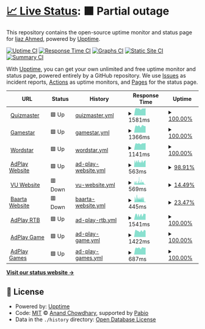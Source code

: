 # [📈 Live Status](https://up.adplaytechnology.com): <!--live status--> **🟧 Partial outage**

This repository contains the open-source uptime monitor and status page for [Ijaz Ahmed](https://up.adplaytechnology.com), powered by [Upptime](https://github.com/upptime/upptime).

[![Uptime CI](https://github.com/ijazrushad/ijaz-upptime/workflows/Uptime%20CI/badge.svg)](https://github.com/ijazrushad/ijaz-upptime/actions?query=workflow%3A%22Uptime+CI%22)
[![Response Time CI](https://github.com/ijazrushad/ijaz-upptime/workflows/Response%20Time%20CI/badge.svg)](https://github.com/ijazrushad/ijaz-upptime/actions?query=workflow%3A%22Response+Time+CI%22)
[![Graphs CI](https://github.com/ijazrushad/ijaz-upptime/workflows/Graphs%20CI/badge.svg)](https://github.com/ijazrushad/ijaz-upptime/actions?query=workflow%3A%22Graphs+CI%22)
[![Static Site CI](https://github.com/ijazrushad/ijaz-upptime/workflows/Static%20Site%20CI/badge.svg)](https://github.com/ijazrushad/ijaz-upptime/actions?query=workflow%3A%22Static+Site+CI%22)
[![Summary CI](https://github.com/ijazrushad/ijaz-upptime/workflows/Summary%20CI/badge.svg)](https://github.com/ijazrushad/ijaz-upptime/actions?query=workflow%3A%22Summary+CI%22)

With [Upptime](https://upptime.js.org), you can get your own unlimited and free uptime monitor and status page, powered entirely by a GitHub repository. We use [Issues](https://github.com/ijazrushad/ijaz-upptime/issues) as incident reports, [Actions](https://github.com/ijazrushad/ijaz-upptime/actions) as uptime monitors, and [Pages](https://up.adplaytechnology.com) for the status page.

<!--start: status pages-->
<!-- This summary is generated by Upptime (https://github.com/upptime/upptime) -->
<!-- Do not edit this manually, your changes will be overwritten -->
<!-- prettier-ignore -->
| URL | Status | History | Response Time | Uptime |
| --- | ------ | ------- | ------------- | ------ |
| <img alt="" src="https://icons.duckduckgo.com/ip3/quizmaster.shabox.mobi.ico" height="13"> [Quizmaster](https://quizmaster.shabox.mobi) | 🟩 Up | [quizmaster.yml](https://github.com/ijazrushad/ijaz-upptime/commits/HEAD/history/quizmaster.yml) | <details><summary><img alt="Response time graph" src="./graphs/quizmaster/response-time-week.png" height="20"> 1581ms</summary><br><a href="https://up.adplaytechnology.com/history/quizmaster"><img alt="Response time 1621" src="https://img.shields.io/endpoint?url=https%3A%2F%2Fraw.githubusercontent.com%2Fijazrushad%2Fijaz-upptime%2FHEAD%2Fapi%2Fquizmaster%2Fresponse-time.json"></a><br><a href="https://up.adplaytechnology.com/history/quizmaster"><img alt="24-hour response time 1641" src="https://img.shields.io/endpoint?url=https%3A%2F%2Fraw.githubusercontent.com%2Fijazrushad%2Fijaz-upptime%2FHEAD%2Fapi%2Fquizmaster%2Fresponse-time-day.json"></a><br><a href="https://up.adplaytechnology.com/history/quizmaster"><img alt="7-day response time 1581" src="https://img.shields.io/endpoint?url=https%3A%2F%2Fraw.githubusercontent.com%2Fijazrushad%2Fijaz-upptime%2FHEAD%2Fapi%2Fquizmaster%2Fresponse-time-week.json"></a><br><a href="https://up.adplaytechnology.com/history/quizmaster"><img alt="30-day response time 1534" src="https://img.shields.io/endpoint?url=https%3A%2F%2Fraw.githubusercontent.com%2Fijazrushad%2Fijaz-upptime%2FHEAD%2Fapi%2Fquizmaster%2Fresponse-time-month.json"></a><br><a href="https://up.adplaytechnology.com/history/quizmaster"><img alt="1-year response time 1621" src="https://img.shields.io/endpoint?url=https%3A%2F%2Fraw.githubusercontent.com%2Fijazrushad%2Fijaz-upptime%2FHEAD%2Fapi%2Fquizmaster%2Fresponse-time-year.json"></a></details> | <details><summary><a href="https://up.adplaytechnology.com/history/quizmaster">100.00%</a></summary><a href="https://up.adplaytechnology.com/history/quizmaster"><img alt="All-time uptime 99.94%" src="https://img.shields.io/endpoint?url=https%3A%2F%2Fraw.githubusercontent.com%2Fijazrushad%2Fijaz-upptime%2FHEAD%2Fapi%2Fquizmaster%2Fuptime.json"></a><br><a href="https://up.adplaytechnology.com/history/quizmaster"><img alt="24-hour uptime 100.00%" src="https://img.shields.io/endpoint?url=https%3A%2F%2Fraw.githubusercontent.com%2Fijazrushad%2Fijaz-upptime%2FHEAD%2Fapi%2Fquizmaster%2Fuptime-day.json"></a><br><a href="https://up.adplaytechnology.com/history/quizmaster"><img alt="7-day uptime 100.00%" src="https://img.shields.io/endpoint?url=https%3A%2F%2Fraw.githubusercontent.com%2Fijazrushad%2Fijaz-upptime%2FHEAD%2Fapi%2Fquizmaster%2Fuptime-week.json"></a><br><a href="https://up.adplaytechnology.com/history/quizmaster"><img alt="30-day uptime 100.00%" src="https://img.shields.io/endpoint?url=https%3A%2F%2Fraw.githubusercontent.com%2Fijazrushad%2Fijaz-upptime%2FHEAD%2Fapi%2Fquizmaster%2Fuptime-month.json"></a><br><a href="https://up.adplaytechnology.com/history/quizmaster"><img alt="1-year uptime 99.94%" src="https://img.shields.io/endpoint?url=https%3A%2F%2Fraw.githubusercontent.com%2Fijazrushad%2Fijaz-upptime%2FHEAD%2Fapi%2Fquizmaster%2Fuptime-year.json"></a></details>
| <img alt="" src="https://icons.duckduckgo.com/ip3/gamestar.shabox.mobi.ico" height="13"> [Gamestar](https://gamestar.shabox.mobi) | 🟩 Up | [gamestar.yml](https://github.com/ijazrushad/ijaz-upptime/commits/HEAD/history/gamestar.yml) | <details><summary><img alt="Response time graph" src="./graphs/gamestar/response-time-week.png" height="20"> 1366ms</summary><br><a href="https://up.adplaytechnology.com/history/gamestar"><img alt="Response time 1423" src="https://img.shields.io/endpoint?url=https%3A%2F%2Fraw.githubusercontent.com%2Fijazrushad%2Fijaz-upptime%2FHEAD%2Fapi%2Fgamestar%2Fresponse-time.json"></a><br><a href="https://up.adplaytechnology.com/history/gamestar"><img alt="24-hour response time 1298" src="https://img.shields.io/endpoint?url=https%3A%2F%2Fraw.githubusercontent.com%2Fijazrushad%2Fijaz-upptime%2FHEAD%2Fapi%2Fgamestar%2Fresponse-time-day.json"></a><br><a href="https://up.adplaytechnology.com/history/gamestar"><img alt="7-day response time 1366" src="https://img.shields.io/endpoint?url=https%3A%2F%2Fraw.githubusercontent.com%2Fijazrushad%2Fijaz-upptime%2FHEAD%2Fapi%2Fgamestar%2Fresponse-time-week.json"></a><br><a href="https://up.adplaytechnology.com/history/gamestar"><img alt="30-day response time 1333" src="https://img.shields.io/endpoint?url=https%3A%2F%2Fraw.githubusercontent.com%2Fijazrushad%2Fijaz-upptime%2FHEAD%2Fapi%2Fgamestar%2Fresponse-time-month.json"></a><br><a href="https://up.adplaytechnology.com/history/gamestar"><img alt="1-year response time 1423" src="https://img.shields.io/endpoint?url=https%3A%2F%2Fraw.githubusercontent.com%2Fijazrushad%2Fijaz-upptime%2FHEAD%2Fapi%2Fgamestar%2Fresponse-time-year.json"></a></details> | <details><summary><a href="https://up.adplaytechnology.com/history/gamestar">100.00%</a></summary><a href="https://up.adplaytechnology.com/history/gamestar"><img alt="All-time uptime 99.96%" src="https://img.shields.io/endpoint?url=https%3A%2F%2Fraw.githubusercontent.com%2Fijazrushad%2Fijaz-upptime%2FHEAD%2Fapi%2Fgamestar%2Fuptime.json"></a><br><a href="https://up.adplaytechnology.com/history/gamestar"><img alt="24-hour uptime 100.00%" src="https://img.shields.io/endpoint?url=https%3A%2F%2Fraw.githubusercontent.com%2Fijazrushad%2Fijaz-upptime%2FHEAD%2Fapi%2Fgamestar%2Fuptime-day.json"></a><br><a href="https://up.adplaytechnology.com/history/gamestar"><img alt="7-day uptime 100.00%" src="https://img.shields.io/endpoint?url=https%3A%2F%2Fraw.githubusercontent.com%2Fijazrushad%2Fijaz-upptime%2FHEAD%2Fapi%2Fgamestar%2Fuptime-week.json"></a><br><a href="https://up.adplaytechnology.com/history/gamestar"><img alt="30-day uptime 100.00%" src="https://img.shields.io/endpoint?url=https%3A%2F%2Fraw.githubusercontent.com%2Fijazrushad%2Fijaz-upptime%2FHEAD%2Fapi%2Fgamestar%2Fuptime-month.json"></a><br><a href="https://up.adplaytechnology.com/history/gamestar"><img alt="1-year uptime 99.96%" src="https://img.shields.io/endpoint?url=https%3A%2F%2Fraw.githubusercontent.com%2Fijazrushad%2Fijaz-upptime%2FHEAD%2Fapi%2Fgamestar%2Fuptime-year.json"></a></details>
| <img alt="" src="https://icons.duckduckgo.com/ip3/wordstar.shabox.mobi.ico" height="13"> [Wordstar](https://wordstar.shabox.mobi) | 🟩 Up | [wordstar.yml](https://github.com/ijazrushad/ijaz-upptime/commits/HEAD/history/wordstar.yml) | <details><summary><img alt="Response time graph" src="./graphs/wordstar/response-time-week.png" height="20"> 1141ms</summary><br><a href="https://up.adplaytechnology.com/history/wordstar"><img alt="Response time 1416" src="https://img.shields.io/endpoint?url=https%3A%2F%2Fraw.githubusercontent.com%2Fijazrushad%2Fijaz-upptime%2FHEAD%2Fapi%2Fwordstar%2Fresponse-time.json"></a><br><a href="https://up.adplaytechnology.com/history/wordstar"><img alt="24-hour response time 1228" src="https://img.shields.io/endpoint?url=https%3A%2F%2Fraw.githubusercontent.com%2Fijazrushad%2Fijaz-upptime%2FHEAD%2Fapi%2Fwordstar%2Fresponse-time-day.json"></a><br><a href="https://up.adplaytechnology.com/history/wordstar"><img alt="7-day response time 1141" src="https://img.shields.io/endpoint?url=https%3A%2F%2Fraw.githubusercontent.com%2Fijazrushad%2Fijaz-upptime%2FHEAD%2Fapi%2Fwordstar%2Fresponse-time-week.json"></a><br><a href="https://up.adplaytechnology.com/history/wordstar"><img alt="30-day response time 1105" src="https://img.shields.io/endpoint?url=https%3A%2F%2Fraw.githubusercontent.com%2Fijazrushad%2Fijaz-upptime%2FHEAD%2Fapi%2Fwordstar%2Fresponse-time-month.json"></a><br><a href="https://up.adplaytechnology.com/history/wordstar"><img alt="1-year response time 1416" src="https://img.shields.io/endpoint?url=https%3A%2F%2Fraw.githubusercontent.com%2Fijazrushad%2Fijaz-upptime%2FHEAD%2Fapi%2Fwordstar%2Fresponse-time-year.json"></a></details> | <details><summary><a href="https://up.adplaytechnology.com/history/wordstar">100.00%</a></summary><a href="https://up.adplaytechnology.com/history/wordstar"><img alt="All-time uptime 99.96%" src="https://img.shields.io/endpoint?url=https%3A%2F%2Fraw.githubusercontent.com%2Fijazrushad%2Fijaz-upptime%2FHEAD%2Fapi%2Fwordstar%2Fuptime.json"></a><br><a href="https://up.adplaytechnology.com/history/wordstar"><img alt="24-hour uptime 100.00%" src="https://img.shields.io/endpoint?url=https%3A%2F%2Fraw.githubusercontent.com%2Fijazrushad%2Fijaz-upptime%2FHEAD%2Fapi%2Fwordstar%2Fuptime-day.json"></a><br><a href="https://up.adplaytechnology.com/history/wordstar"><img alt="7-day uptime 100.00%" src="https://img.shields.io/endpoint?url=https%3A%2F%2Fraw.githubusercontent.com%2Fijazrushad%2Fijaz-upptime%2FHEAD%2Fapi%2Fwordstar%2Fuptime-week.json"></a><br><a href="https://up.adplaytechnology.com/history/wordstar"><img alt="30-day uptime 100.00%" src="https://img.shields.io/endpoint?url=https%3A%2F%2Fraw.githubusercontent.com%2Fijazrushad%2Fijaz-upptime%2FHEAD%2Fapi%2Fwordstar%2Fuptime-month.json"></a><br><a href="https://up.adplaytechnology.com/history/wordstar"><img alt="1-year uptime 99.96%" src="https://img.shields.io/endpoint?url=https%3A%2F%2Fraw.githubusercontent.com%2Fijazrushad%2Fijaz-upptime%2FHEAD%2Fapi%2Fwordstar%2Fuptime-year.json"></a></details>
| <img alt="" src="https://icons.duckduckgo.com/ip3/adplaytechnology.com.ico" height="13"> [AdPlay Website](https://adplaytechnology.com) | 🟩 Up | [ad-play-website.yml](https://github.com/ijazrushad/ijaz-upptime/commits/HEAD/history/ad-play-website.yml) | <details><summary><img alt="Response time graph" src="./graphs/ad-play-website/response-time-week.png" height="20"> 563ms</summary><br><a href="https://up.adplaytechnology.com/history/ad-play-website"><img alt="Response time 436" src="https://img.shields.io/endpoint?url=https%3A%2F%2Fraw.githubusercontent.com%2Fijazrushad%2Fijaz-upptime%2FHEAD%2Fapi%2Fad-play-website%2Fresponse-time.json"></a><br><a href="https://up.adplaytechnology.com/history/ad-play-website"><img alt="24-hour response time 697" src="https://img.shields.io/endpoint?url=https%3A%2F%2Fraw.githubusercontent.com%2Fijazrushad%2Fijaz-upptime%2FHEAD%2Fapi%2Fad-play-website%2Fresponse-time-day.json"></a><br><a href="https://up.adplaytechnology.com/history/ad-play-website"><img alt="7-day response time 563" src="https://img.shields.io/endpoint?url=https%3A%2F%2Fraw.githubusercontent.com%2Fijazrushad%2Fijaz-upptime%2FHEAD%2Fapi%2Fad-play-website%2Fresponse-time-week.json"></a><br><a href="https://up.adplaytechnology.com/history/ad-play-website"><img alt="30-day response time 659" src="https://img.shields.io/endpoint?url=https%3A%2F%2Fraw.githubusercontent.com%2Fijazrushad%2Fijaz-upptime%2FHEAD%2Fapi%2Fad-play-website%2Fresponse-time-month.json"></a><br><a href="https://up.adplaytechnology.com/history/ad-play-website"><img alt="1-year response time 436" src="https://img.shields.io/endpoint?url=https%3A%2F%2Fraw.githubusercontent.com%2Fijazrushad%2Fijaz-upptime%2FHEAD%2Fapi%2Fad-play-website%2Fresponse-time-year.json"></a></details> | <details><summary><a href="https://up.adplaytechnology.com/history/ad-play-website">98.91%</a></summary><a href="https://up.adplaytechnology.com/history/ad-play-website"><img alt="All-time uptime 11.14%" src="https://img.shields.io/endpoint?url=https%3A%2F%2Fraw.githubusercontent.com%2Fijazrushad%2Fijaz-upptime%2FHEAD%2Fapi%2Fad-play-website%2Fuptime.json"></a><br><a href="https://up.adplaytechnology.com/history/ad-play-website"><img alt="24-hour uptime 100.00%" src="https://img.shields.io/endpoint?url=https%3A%2F%2Fraw.githubusercontent.com%2Fijazrushad%2Fijaz-upptime%2FHEAD%2Fapi%2Fad-play-website%2Fuptime-day.json"></a><br><a href="https://up.adplaytechnology.com/history/ad-play-website"><img alt="7-day uptime 98.91%" src="https://img.shields.io/endpoint?url=https%3A%2F%2Fraw.githubusercontent.com%2Fijazrushad%2Fijaz-upptime%2FHEAD%2Fapi%2Fad-play-website%2Fuptime-week.json"></a><br><a href="https://up.adplaytechnology.com/history/ad-play-website"><img alt="30-day uptime 59.00%" src="https://img.shields.io/endpoint?url=https%3A%2F%2Fraw.githubusercontent.com%2Fijazrushad%2Fijaz-upptime%2FHEAD%2Fapi%2Fad-play-website%2Fuptime-month.json"></a><br><a href="https://up.adplaytechnology.com/history/ad-play-website"><img alt="1-year uptime 11.14%" src="https://img.shields.io/endpoint?url=https%3A%2F%2Fraw.githubusercontent.com%2Fijazrushad%2Fijaz-upptime%2FHEAD%2Fapi%2Fad-play-website%2Fuptime-year.json"></a></details>
| <img alt="" src="https://icons.duckduckgo.com/ip3/vumobile.biz.ico" height="13"> [VU Website](https://vumobile.biz) | 🟥 Down | [vu-website.yml](https://github.com/ijazrushad/ijaz-upptime/commits/HEAD/history/vu-website.yml) | <details><summary><img alt="Response time graph" src="./graphs/vu-website/response-time-week.png" height="20"> 569ms</summary><br><a href="https://up.adplaytechnology.com/history/vu-website"><img alt="Response time 422" src="https://img.shields.io/endpoint?url=https%3A%2F%2Fraw.githubusercontent.com%2Fijazrushad%2Fijaz-upptime%2FHEAD%2Fapi%2Fvu-website%2Fresponse-time.json"></a><br><a href="https://up.adplaytechnology.com/history/vu-website"><img alt="24-hour response time 51" src="https://img.shields.io/endpoint?url=https%3A%2F%2Fraw.githubusercontent.com%2Fijazrushad%2Fijaz-upptime%2FHEAD%2Fapi%2Fvu-website%2Fresponse-time-day.json"></a><br><a href="https://up.adplaytechnology.com/history/vu-website"><img alt="7-day response time 569" src="https://img.shields.io/endpoint?url=https%3A%2F%2Fraw.githubusercontent.com%2Fijazrushad%2Fijaz-upptime%2FHEAD%2Fapi%2Fvu-website%2Fresponse-time-week.json"></a><br><a href="https://up.adplaytechnology.com/history/vu-website"><img alt="30-day response time 573" src="https://img.shields.io/endpoint?url=https%3A%2F%2Fraw.githubusercontent.com%2Fijazrushad%2Fijaz-upptime%2FHEAD%2Fapi%2Fvu-website%2Fresponse-time-month.json"></a><br><a href="https://up.adplaytechnology.com/history/vu-website"><img alt="1-year response time 422" src="https://img.shields.io/endpoint?url=https%3A%2F%2Fraw.githubusercontent.com%2Fijazrushad%2Fijaz-upptime%2FHEAD%2Fapi%2Fvu-website%2Fresponse-time-year.json"></a></details> | <details><summary><a href="https://up.adplaytechnology.com/history/vu-website">14.49%</a></summary><a href="https://up.adplaytechnology.com/history/vu-website"><img alt="All-time uptime 85.85%" src="https://img.shields.io/endpoint?url=https%3A%2F%2Fraw.githubusercontent.com%2Fijazrushad%2Fijaz-upptime%2FHEAD%2Fapi%2Fvu-website%2Fuptime.json"></a><br><a href="https://up.adplaytechnology.com/history/vu-website"><img alt="24-hour uptime 0.00%" src="https://img.shields.io/endpoint?url=https%3A%2F%2Fraw.githubusercontent.com%2Fijazrushad%2Fijaz-upptime%2FHEAD%2Fapi%2Fvu-website%2Fuptime-day.json"></a><br><a href="https://up.adplaytechnology.com/history/vu-website"><img alt="7-day uptime 14.49%" src="https://img.shields.io/endpoint?url=https%3A%2F%2Fraw.githubusercontent.com%2Fijazrushad%2Fijaz-upptime%2FHEAD%2Fapi%2Fvu-website%2Fuptime-week.json"></a><br><a href="https://up.adplaytechnology.com/history/vu-website"><img alt="30-day uptime 21.98%" src="https://img.shields.io/endpoint?url=https%3A%2F%2Fraw.githubusercontent.com%2Fijazrushad%2Fijaz-upptime%2FHEAD%2Fapi%2Fvu-website%2Fuptime-month.json"></a><br><a href="https://up.adplaytechnology.com/history/vu-website"><img alt="1-year uptime 85.85%" src="https://img.shields.io/endpoint?url=https%3A%2F%2Fraw.githubusercontent.com%2Fijazrushad%2Fijaz-upptime%2FHEAD%2Fapi%2Fvu-website%2Fuptime-year.json"></a></details>
| <img alt="" src="https://icons.duckduckgo.com/ip3/baarta.co.ico" height="13"> [Baarta Website](https://baarta.co) | 🟥 Down | [baarta-website.yml](https://github.com/ijazrushad/ijaz-upptime/commits/HEAD/history/baarta-website.yml) | <details><summary><img alt="Response time graph" src="./graphs/baarta-website/response-time-week.png" height="20"> 445ms</summary><br><a href="https://up.adplaytechnology.com/history/baarta-website"><img alt="Response time 402" src="https://img.shields.io/endpoint?url=https%3A%2F%2Fraw.githubusercontent.com%2Fijazrushad%2Fijaz-upptime%2FHEAD%2Fapi%2Fbaarta-website%2Fresponse-time.json"></a><br><a href="https://up.adplaytechnology.com/history/baarta-website"><img alt="24-hour response time 90" src="https://img.shields.io/endpoint?url=https%3A%2F%2Fraw.githubusercontent.com%2Fijazrushad%2Fijaz-upptime%2FHEAD%2Fapi%2Fbaarta-website%2Fresponse-time-day.json"></a><br><a href="https://up.adplaytechnology.com/history/baarta-website"><img alt="7-day response time 445" src="https://img.shields.io/endpoint?url=https%3A%2F%2Fraw.githubusercontent.com%2Fijazrushad%2Fijaz-upptime%2FHEAD%2Fapi%2Fbaarta-website%2Fresponse-time-week.json"></a><br><a href="https://up.adplaytechnology.com/history/baarta-website"><img alt="30-day response time 563" src="https://img.shields.io/endpoint?url=https%3A%2F%2Fraw.githubusercontent.com%2Fijazrushad%2Fijaz-upptime%2FHEAD%2Fapi%2Fbaarta-website%2Fresponse-time-month.json"></a><br><a href="https://up.adplaytechnology.com/history/baarta-website"><img alt="1-year response time 402" src="https://img.shields.io/endpoint?url=https%3A%2F%2Fraw.githubusercontent.com%2Fijazrushad%2Fijaz-upptime%2FHEAD%2Fapi%2Fbaarta-website%2Fresponse-time-year.json"></a></details> | <details><summary><a href="https://up.adplaytechnology.com/history/baarta-website">23.47%</a></summary><a href="https://up.adplaytechnology.com/history/baarta-website"><img alt="All-time uptime 86.15%" src="https://img.shields.io/endpoint?url=https%3A%2F%2Fraw.githubusercontent.com%2Fijazrushad%2Fijaz-upptime%2FHEAD%2Fapi%2Fbaarta-website%2Fuptime.json"></a><br><a href="https://up.adplaytechnology.com/history/baarta-website"><img alt="24-hour uptime 0.00%" src="https://img.shields.io/endpoint?url=https%3A%2F%2Fraw.githubusercontent.com%2Fijazrushad%2Fijaz-upptime%2FHEAD%2Fapi%2Fbaarta-website%2Fuptime-day.json"></a><br><a href="https://up.adplaytechnology.com/history/baarta-website"><img alt="7-day uptime 23.47%" src="https://img.shields.io/endpoint?url=https%3A%2F%2Fraw.githubusercontent.com%2Fijazrushad%2Fijaz-upptime%2FHEAD%2Fapi%2Fbaarta-website%2Fuptime-week.json"></a><br><a href="https://up.adplaytechnology.com/history/baarta-website"><img alt="30-day uptime 23.60%" src="https://img.shields.io/endpoint?url=https%3A%2F%2Fraw.githubusercontent.com%2Fijazrushad%2Fijaz-upptime%2FHEAD%2Fapi%2Fbaarta-website%2Fuptime-month.json"></a><br><a href="https://up.adplaytechnology.com/history/baarta-website"><img alt="1-year uptime 86.15%" src="https://img.shields.io/endpoint?url=https%3A%2F%2Fraw.githubusercontent.com%2Fijazrushad%2Fijaz-upptime%2FHEAD%2Fapi%2Fbaarta-website%2Fuptime-year.json"></a></details>
| <img alt="" src="https://icons.duckduckgo.com/ip3/rtb.adplay-mobile.com.ico" height="13"> [AdPlay RTB](https://rtb.adplay-mobile.com) | 🟩 Up | [ad-play-rtb.yml](https://github.com/ijazrushad/ijaz-upptime/commits/HEAD/history/ad-play-rtb.yml) | <details><summary><img alt="Response time graph" src="./graphs/ad-play-rtb/response-time-week.png" height="20"> 1541ms</summary><br><a href="https://up.adplaytechnology.com/history/ad-play-rtb"><img alt="Response time 1674" src="https://img.shields.io/endpoint?url=https%3A%2F%2Fraw.githubusercontent.com%2Fijazrushad%2Fijaz-upptime%2FHEAD%2Fapi%2Fad-play-rtb%2Fresponse-time.json"></a><br><a href="https://up.adplaytechnology.com/history/ad-play-rtb"><img alt="24-hour response time 1928" src="https://img.shields.io/endpoint?url=https%3A%2F%2Fraw.githubusercontent.com%2Fijazrushad%2Fijaz-upptime%2FHEAD%2Fapi%2Fad-play-rtb%2Fresponse-time-day.json"></a><br><a href="https://up.adplaytechnology.com/history/ad-play-rtb"><img alt="7-day response time 1541" src="https://img.shields.io/endpoint?url=https%3A%2F%2Fraw.githubusercontent.com%2Fijazrushad%2Fijaz-upptime%2FHEAD%2Fapi%2Fad-play-rtb%2Fresponse-time-week.json"></a><br><a href="https://up.adplaytechnology.com/history/ad-play-rtb"><img alt="30-day response time 1653" src="https://img.shields.io/endpoint?url=https%3A%2F%2Fraw.githubusercontent.com%2Fijazrushad%2Fijaz-upptime%2FHEAD%2Fapi%2Fad-play-rtb%2Fresponse-time-month.json"></a><br><a href="https://up.adplaytechnology.com/history/ad-play-rtb"><img alt="1-year response time 1674" src="https://img.shields.io/endpoint?url=https%3A%2F%2Fraw.githubusercontent.com%2Fijazrushad%2Fijaz-upptime%2FHEAD%2Fapi%2Fad-play-rtb%2Fresponse-time-year.json"></a></details> | <details><summary><a href="https://up.adplaytechnology.com/history/ad-play-rtb">100.00%</a></summary><a href="https://up.adplaytechnology.com/history/ad-play-rtb"><img alt="All-time uptime 99.78%" src="https://img.shields.io/endpoint?url=https%3A%2F%2Fraw.githubusercontent.com%2Fijazrushad%2Fijaz-upptime%2FHEAD%2Fapi%2Fad-play-rtb%2Fuptime.json"></a><br><a href="https://up.adplaytechnology.com/history/ad-play-rtb"><img alt="24-hour uptime 100.00%" src="https://img.shields.io/endpoint?url=https%3A%2F%2Fraw.githubusercontent.com%2Fijazrushad%2Fijaz-upptime%2FHEAD%2Fapi%2Fad-play-rtb%2Fuptime-day.json"></a><br><a href="https://up.adplaytechnology.com/history/ad-play-rtb"><img alt="7-day uptime 100.00%" src="https://img.shields.io/endpoint?url=https%3A%2F%2Fraw.githubusercontent.com%2Fijazrushad%2Fijaz-upptime%2FHEAD%2Fapi%2Fad-play-rtb%2Fuptime-week.json"></a><br><a href="https://up.adplaytechnology.com/history/ad-play-rtb"><img alt="30-day uptime 99.96%" src="https://img.shields.io/endpoint?url=https%3A%2F%2Fraw.githubusercontent.com%2Fijazrushad%2Fijaz-upptime%2FHEAD%2Fapi%2Fad-play-rtb%2Fuptime-month.json"></a><br><a href="https://up.adplaytechnology.com/history/ad-play-rtb"><img alt="1-year uptime 99.78%" src="https://img.shields.io/endpoint?url=https%3A%2F%2Fraw.githubusercontent.com%2Fijazrushad%2Fijaz-upptime%2FHEAD%2Fapi%2Fad-play-rtb%2Fuptime-year.json"></a></details>
| <img alt="" src="https://icons.duckduckgo.com/ip3/game.adplay-mobile.com.ico" height="13"> [AdPlay Game](https://game.adplay-mobile.com) | 🟩 Up | [ad-play-game.yml](https://github.com/ijazrushad/ijaz-upptime/commits/HEAD/history/ad-play-game.yml) | <details><summary><img alt="Response time graph" src="./graphs/ad-play-game/response-time-week.png" height="20"> 1422ms</summary><br><a href="https://up.adplaytechnology.com/history/ad-play-game"><img alt="Response time 1295" src="https://img.shields.io/endpoint?url=https%3A%2F%2Fraw.githubusercontent.com%2Fijazrushad%2Fijaz-upptime%2FHEAD%2Fapi%2Fad-play-game%2Fresponse-time.json"></a><br><a href="https://up.adplaytechnology.com/history/ad-play-game"><img alt="24-hour response time 1458" src="https://img.shields.io/endpoint?url=https%3A%2F%2Fraw.githubusercontent.com%2Fijazrushad%2Fijaz-upptime%2FHEAD%2Fapi%2Fad-play-game%2Fresponse-time-day.json"></a><br><a href="https://up.adplaytechnology.com/history/ad-play-game"><img alt="7-day response time 1422" src="https://img.shields.io/endpoint?url=https%3A%2F%2Fraw.githubusercontent.com%2Fijazrushad%2Fijaz-upptime%2FHEAD%2Fapi%2Fad-play-game%2Fresponse-time-week.json"></a><br><a href="https://up.adplaytechnology.com/history/ad-play-game"><img alt="30-day response time 1430" src="https://img.shields.io/endpoint?url=https%3A%2F%2Fraw.githubusercontent.com%2Fijazrushad%2Fijaz-upptime%2FHEAD%2Fapi%2Fad-play-game%2Fresponse-time-month.json"></a><br><a href="https://up.adplaytechnology.com/history/ad-play-game"><img alt="1-year response time 1295" src="https://img.shields.io/endpoint?url=https%3A%2F%2Fraw.githubusercontent.com%2Fijazrushad%2Fijaz-upptime%2FHEAD%2Fapi%2Fad-play-game%2Fresponse-time-year.json"></a></details> | <details><summary><a href="https://up.adplaytechnology.com/history/ad-play-game">100.00%</a></summary><a href="https://up.adplaytechnology.com/history/ad-play-game"><img alt="All-time uptime 97.60%" src="https://img.shields.io/endpoint?url=https%3A%2F%2Fraw.githubusercontent.com%2Fijazrushad%2Fijaz-upptime%2FHEAD%2Fapi%2Fad-play-game%2Fuptime.json"></a><br><a href="https://up.adplaytechnology.com/history/ad-play-game"><img alt="24-hour uptime 100.00%" src="https://img.shields.io/endpoint?url=https%3A%2F%2Fraw.githubusercontent.com%2Fijazrushad%2Fijaz-upptime%2FHEAD%2Fapi%2Fad-play-game%2Fuptime-day.json"></a><br><a href="https://up.adplaytechnology.com/history/ad-play-game"><img alt="7-day uptime 100.00%" src="https://img.shields.io/endpoint?url=https%3A%2F%2Fraw.githubusercontent.com%2Fijazrushad%2Fijaz-upptime%2FHEAD%2Fapi%2Fad-play-game%2Fuptime-week.json"></a><br><a href="https://up.adplaytechnology.com/history/ad-play-game"><img alt="30-day uptime 99.34%" src="https://img.shields.io/endpoint?url=https%3A%2F%2Fraw.githubusercontent.com%2Fijazrushad%2Fijaz-upptime%2FHEAD%2Fapi%2Fad-play-game%2Fuptime-month.json"></a><br><a href="https://up.adplaytechnology.com/history/ad-play-game"><img alt="1-year uptime 97.60%" src="https://img.shields.io/endpoint?url=https%3A%2F%2Fraw.githubusercontent.com%2Fijazrushad%2Fijaz-upptime%2FHEAD%2Fapi%2Fad-play-game%2Fuptime-year.json"></a></details>
| <img alt="" src="https://icons.duckduckgo.com/ip3/games.adplay-mobile.com.ico" height="13"> [AdPlay Games](https://games.adplay-mobile.com) | 🟩 Up | [ad-play-games.yml](https://github.com/ijazrushad/ijaz-upptime/commits/HEAD/history/ad-play-games.yml) | <details><summary><img alt="Response time graph" src="./graphs/ad-play-games/response-time-week.png" height="20"> 687ms</summary><br><a href="https://up.adplaytechnology.com/history/ad-play-games"><img alt="Response time 608" src="https://img.shields.io/endpoint?url=https%3A%2F%2Fraw.githubusercontent.com%2Fijazrushad%2Fijaz-upptime%2FHEAD%2Fapi%2Fad-play-games%2Fresponse-time.json"></a><br><a href="https://up.adplaytechnology.com/history/ad-play-games"><img alt="24-hour response time 708" src="https://img.shields.io/endpoint?url=https%3A%2F%2Fraw.githubusercontent.com%2Fijazrushad%2Fijaz-upptime%2FHEAD%2Fapi%2Fad-play-games%2Fresponse-time-day.json"></a><br><a href="https://up.adplaytechnology.com/history/ad-play-games"><img alt="7-day response time 687" src="https://img.shields.io/endpoint?url=https%3A%2F%2Fraw.githubusercontent.com%2Fijazrushad%2Fijaz-upptime%2FHEAD%2Fapi%2Fad-play-games%2Fresponse-time-week.json"></a><br><a href="https://up.adplaytechnology.com/history/ad-play-games"><img alt="30-day response time 626" src="https://img.shields.io/endpoint?url=https%3A%2F%2Fraw.githubusercontent.com%2Fijazrushad%2Fijaz-upptime%2FHEAD%2Fapi%2Fad-play-games%2Fresponse-time-month.json"></a><br><a href="https://up.adplaytechnology.com/history/ad-play-games"><img alt="1-year response time 608" src="https://img.shields.io/endpoint?url=https%3A%2F%2Fraw.githubusercontent.com%2Fijazrushad%2Fijaz-upptime%2FHEAD%2Fapi%2Fad-play-games%2Fresponse-time-year.json"></a></details> | <details><summary><a href="https://up.adplaytechnology.com/history/ad-play-games">100.00%</a></summary><a href="https://up.adplaytechnology.com/history/ad-play-games"><img alt="All-time uptime 99.99%" src="https://img.shields.io/endpoint?url=https%3A%2F%2Fraw.githubusercontent.com%2Fijazrushad%2Fijaz-upptime%2FHEAD%2Fapi%2Fad-play-games%2Fuptime.json"></a><br><a href="https://up.adplaytechnology.com/history/ad-play-games"><img alt="24-hour uptime 100.00%" src="https://img.shields.io/endpoint?url=https%3A%2F%2Fraw.githubusercontent.com%2Fijazrushad%2Fijaz-upptime%2FHEAD%2Fapi%2Fad-play-games%2Fuptime-day.json"></a><br><a href="https://up.adplaytechnology.com/history/ad-play-games"><img alt="7-day uptime 100.00%" src="https://img.shields.io/endpoint?url=https%3A%2F%2Fraw.githubusercontent.com%2Fijazrushad%2Fijaz-upptime%2FHEAD%2Fapi%2Fad-play-games%2Fuptime-week.json"></a><br><a href="https://up.adplaytechnology.com/history/ad-play-games"><img alt="30-day uptime 99.96%" src="https://img.shields.io/endpoint?url=https%3A%2F%2Fraw.githubusercontent.com%2Fijazrushad%2Fijaz-upptime%2FHEAD%2Fapi%2Fad-play-games%2Fuptime-month.json"></a><br><a href="https://up.adplaytechnology.com/history/ad-play-games"><img alt="1-year uptime 99.99%" src="https://img.shields.io/endpoint?url=https%3A%2F%2Fraw.githubusercontent.com%2Fijazrushad%2Fijaz-upptime%2FHEAD%2Fapi%2Fad-play-games%2Fuptime-year.json"></a></details>

<!--end: status pages-->

[**Visit our status website →**](https://up.adplaytechnology.com)

## 📄 License

- Powered by: [Upptime](https://github.com/upptime/upptime)
- Code: [MIT](./LICENSE) © [Anand Chowdhary](https://anandchowdhary.com), supported by [Pabio](https://pabio.com)
- Data in the `./history` directory: [Open Database License](https://opendatacommons.org/licenses/odbl/1-0/)

